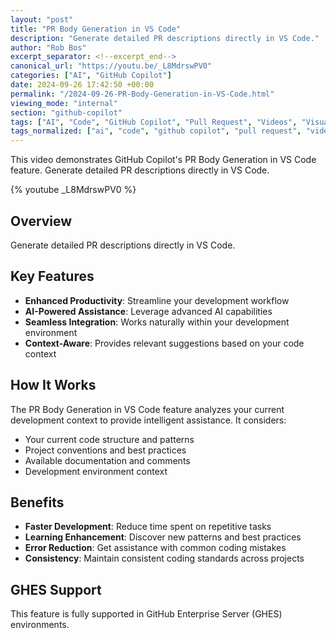 ```yaml
---
layout: "post"
title: "PR Body Generation in VS Code"
description: "Generate detailed PR descriptions directly in VS Code."
author: "Rob Bos"
excerpt_separator: <!--excerpt_end-->
canonical_url: "https://youtu.be/_L8MdrswPV0"
categories: ["AI", "GitHub Copilot"]
date: 2024-09-26 17:42:50 +00:00
permalink: "/2024-09-26-PR-Body-Generation-in-VS-Code.html"
viewing_mode: "internal"
section: "github-copilot"
tags: ["AI", "Code", "GitHub Copilot", "Pull Request", "Videos", "Visual Studio Code"]
tags_normalized: ["ai", "code", "github copilot", "pull request", "videos", "visual studio code"]
---
```


This video demonstrates GitHub Copilot's PR Body Generation in VS Code feature. Generate detailed PR descriptions directly in VS Code.<!--excerpt_end-->

{% youtube _L8MdrswPV0 %}

## Overview

Generate detailed PR descriptions directly in VS Code.

## Key Features

- **Enhanced Productivity**: Streamline your development workflow
- **AI-Powered Assistance**: Leverage advanced AI capabilities
- **Seamless Integration**: Works naturally within your development environment
- **Context-Aware**: Provides relevant suggestions based on your code context

## How It Works

The PR Body Generation in VS Code feature analyzes your current development context to provide intelligent assistance. It considers:

- Your current code structure and patterns
- Project conventions and best practices
- Available documentation and comments
- Development environment context

## Benefits

- **Faster Development**: Reduce time spent on repetitive tasks
- **Learning Enhancement**: Discover new patterns and best practices
- **Error Reduction**: Get assistance with common coding mistakes
- **Consistency**: Maintain consistent coding standards across projects

## GHES Support

This feature is fully supported in GitHub Enterprise Server (GHES) environments.
